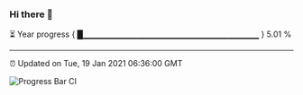 ### Hi there 👋

⏳ Year progress { █▁▁▁▁▁▁▁▁▁▁▁▁▁▁▁▁▁▁▁▁▁▁▁▁▁▁▁▁▁ } 5.01 %

---

⏰ Updated on Tue, 19 Jan 2021 06:36:00 GMT

![Progress Bar CI](https://github.com/liununu/liununu/workflows/Progress%20Bar%20CI/badge.svg)
